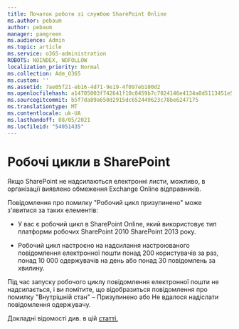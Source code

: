 ```yaml
---
title: Початок роботи зі службою SharePoint Online
ms.author: pebaum
author: pebaum
manager: pamgreen
ms.audience: Admin
ms.topic: article
ms.service: o365-administration
ROBOTS: NOINDEX, NOFOLLOW
localization_priority: Normal
ms.collection: Adm_O365
ms.custom: ''
ms.assetid: 7ae05f21-eb16-4d71-9e19-4f097eb100d2
ms.openlocfilehash: a14705003f742641f10c8459b7c7024146e4134a8d5113451e5732cef7326484
ms.sourcegitcommit: b5f7da89a650d2915dc652449623c78be6247175
ms.translationtype: MT
ms.contentlocale: uk-UA
ms.lasthandoff: 08/05/2021
ms.locfileid: "54051435"
---
```

# <a name="workflows-in-sharepoint"></a>Робочі цикли в SharePoint

Якщо SharePoint не надсилаються електронні листи, можливо, в організації виявлено обмеження Exchange Online відправників.

Повідомлення про помилку "Робочий цикл призупинено" може з'явитися за таких елементів:

- У вас є робочий цикл в SharePoint Online, який використовує тип платформи робочих SharePoint 2010 SharePoint 2013 року.

- Робочий цикл настроєно на надсилання настроюваного повідомлення електронної пошти понад 200 користувачів за раз, понад 10 000 одержувачів на день або понад 30 повідомлень за хвилину.

Під час запуску робочого циклу повідомлення електронної пошти не надсилається, і ви помітите, що відобразиться повідомлення про помилку "Внутрішній стан" – Призупинено або Не вдалося надіслати повідомлення одержувачу.

Докладні відомості див. в цій [статті.](https://docs.microsoft.com/sharepoint/support/workflows/configured-workflow-fails-running)

